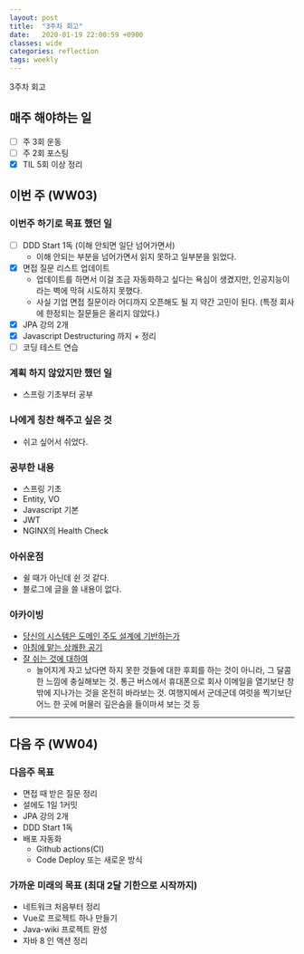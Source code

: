 ```yaml
---
layout: post
title:  "3주차 회고"
date:   2020-01-19 22:00:59 +0900
classes: wide
categories: reflection
tags: weekly
---
```


3주차 회고

## 매주 해야하는 일

- [ ] 주 3회 운동
- [ ] 주 2회 포스팅
- [x] TIL 5회 이상 정리

## 이번 주 (WW03)

### 이번주 하기로 목표 했던 일

- [ ] DDD Start 1독 (이해 안되면 일단 넘어가면서)
  - 이해 안되는 부분을 넘어가면서 읽지 못하고 일부분을 읽었다.
- [x] 면접 질문 리스트 업데이트
  - 업데이트를 하면서 이걸 조금 자동화하고 싶다는 욕심이 생겼지만, 인공지능이라는 벽에 막혀 시도하지 못했다.
  - 사실 기업 면접 질문이라 어디까지 오픈해도 될 지 약간 고민이 된다. (특정 회사에 한정되는 질문들은 올리지 않았다.)
- [x] JPA 강의 2개
- [x] Javascript Destructuring 까지 + 정리
- [ ] 코딩 테스트 연습

### 계획 하지 않았지만 했던 일

- 스프링 기초부터 공부

### 나에게 칭찬 해주고 싶은 것

- 쉬고 싶어서 쉬었다.

### 공부한 내용

- 스프링 기초
- Entity, VO
- Javascript 기본
- JWT
- NGINX의 Health Check

### 아쉬운점

- 쉴 때가 아닌데 쉰 것 같다.
- 블로그에 글을 쓸 내용이 없다.

### 아카이빙

- [당신의 시스템은 도메인 주도 설계에 기반하는가](https://gyuwon.github.io/blog/2019/12/07/is-your-system-based-on-ddd.html)
- [아침에 맡는 상쾌한 공기](https://brunch.co.kr/@kozzangnim/402)
- [잘 쉬는 것에 대하여](https://brunch.co.kr/@sterdam/1192)
  - 늘어지게 자고 났다면 하지 못한 것들에 대한 후회를 하는 것이 아니라, 그 달콤한 느낌에 충실해보는 것. 통근 버스에서 휴대폰으로 회사 이메일을 열기보단 창 밖에 지나가는 것을 온전히 바라보는 것. 여행지에서 군데군데 여럿을 찍기보단 어느 한 곳에 머물러 깊은숨을 들이마셔 보는 것 등

---

## 다음 주 (WW04)

### 다음주 목표

- 면접 때 받은 질문 정리
- 설에도 1일 1커밋
- JPA 강의 2개
- DDD Start 1독
- 배포 자동화
  - Github actions(CI)
  - Code Deploy 또는 새로운 방식

### 가까운 미래의 목표 (최대 2달 기한으로 시작까지)

- 네트워크 처음부터 정리
- Vue로 프로젝트 하나 만들기
- Java-wiki 프로젝트 완성
- 자바 8 인 액션 정리
